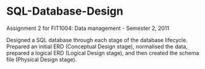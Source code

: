 # SQL-Database-Design
Assignment 2 for FIT1004: Data management - Semester 2, 2011

Designed a SQL database through each stage of the database lifecycle. Prepared an initial ERD (Conceptual Design stage), normalised the data, prepared a logical ERD (Logical Design stage), and then created the schema file (Physical Design stage).
